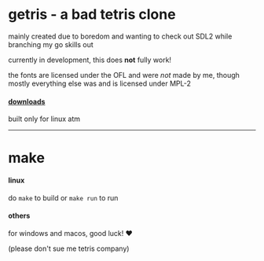 # getris - a bad tetris clone

mainly created due to boredom and wanting to check out SDL2 while branching my go skills out

currently in development, this does **not** fully work!

the fonts are licensed under the OFL and were *not* made by me, though mostly everything else was and is licensed under MPL-2

#### [downloads](https://github.com/thaYt/getris/releases)
built only for linux atm

---

# make
#### linux
do `make` to build or `make run` to run

#### others
for windows and macos, good luck! ❤

(please don't sue me tetris company)
